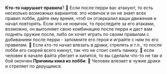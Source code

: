    **Кто-то нарушает правила**?
:small_orange_diamond: Если после перри вас атакуют, то есть несколько возможных вариантов: это новичок и он не знает всех правил лобби, дайте ему время, чтоб он отзеркалил ваши движения и начал повторять. Если это не новичок, то проследите за его атаками, возможно, он выполняет свою комбинацию после перри и даст вам поднять оружие после, либо он хочет играть по своим правилам с добиванием после перри - запомните его героя и играйте с ним по его правилам.
:small_orange_diamond: Если кто-то начал влезать в драки, стрелять и т.п., то после лобби его скорей всего кикнут, так что не стоит сеять панику.
:small_orange_diamond: если человек в начале файта убегает и хилится, то вы сделали что-то не так и бой окончен
   **Причины кика из лобби**:
:small_orange_diamond: Человек влезает в чужие драки и стреляет по дерущимся.
